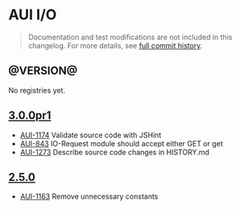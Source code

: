 # AUI I/O

> Documentation and test modifications are not included in this changelog. For more details, see [full commit history](https://github.com/liferay/alloy-ui/commits/master/src/aui-io).

## @VERSION@

No registries yet.

## [3.0.0pr1](https://github.com/liferay/alloy-ui/releases/tag/3.0.0pr1)

* [AUI-1174](https://issues.liferay.com/browse/AUI-1174) Validate source code with JSHint
* [AUI-843](https://issues.liferay.com/browse/AUI-843) IO-Request module should accept either GET or get
* [AUI-1273](https://issues.liferay.com/browse/AUI-1273) Describe source code changes in HISTORY.md

## [2.5.0](https://github.com/liferay/alloy-ui/releases/tag/2.5.0)

* [AUI-1163](https://issues.liferay.com/browse/AUI-1163) Remove unnecessary constants